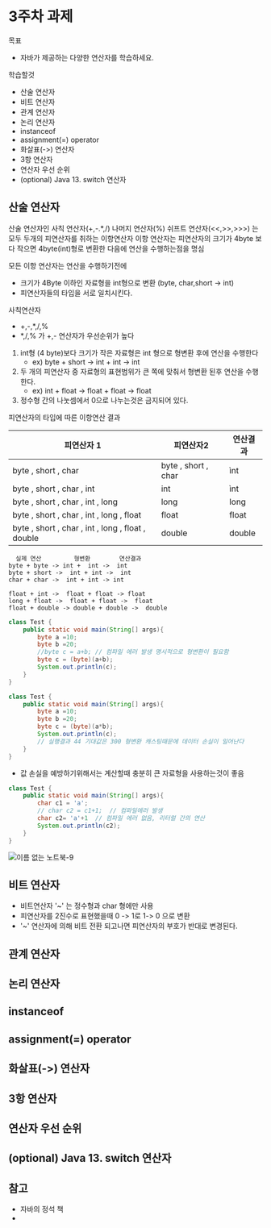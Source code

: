 # 3주차 과제
목표
- 자바가 제공하는 다양한 연산자를 학습하세요.

학습할것
- 산술 연산자
- 비트 연산자
- 관계 연산자
- 논리 연산자
- instanceof
- assignment(=) operator
- 화살표(->) 연산자
- 3항 연산자
- 연산자 우선 순위
- (optional) Java 13. switch 연산자

##  산술 연산자
산술 연산자인 사칙 연산자(+,-.*,/)
나머지 연산자(%)
쉬프트 연산자(<<,>>,>>>) 는 모두 두개의 피연산자를 취하는 이항연산자
이항 연산자는 피연산자의 크기가 4byte 보다 작으면 4byte(int)형로 변환한 다음에 연산을 수행하는점을 명심

모든 이항 연산자는 연산을 수행하기전에
- 크기가 4Byte 이하인 자료형을 int형으로 변환 (byte, char,short -> int)
- 피연산자들의 타입을 서로 일치시킨다.
  
사칙연산자
- +,-,*,/,%
- *,/,% 가 +,- 연산자가 우선순위가 높다

1. int형 (4 byte)보다 크기가 작은 자료형은 int 형으로 형변환 후에 연산을 수행한다
   - ex) byte + short -> int + int -> int
2. 두 개의 피연산자 중 자료형의 표현범위가 큰 쪽에 맞춰서 형변환 된후 연산을 수행한다.
   - ex) int + float -> float + float -> float
3. 정수형 간의 나눗셈에서 0으로 나누는것은 금지되어 있다.


피연산자의 타입에 따른 이항연산 결과

| 피연산자 1                                              | 피연산자2             | 연산결과 |
|---------------------------------------------------------|-----------------------|----------|
| byte ,  short ,  char                                   | byte ,  short ,  char | ìnt      |
| byte ,  short ,  char ,  int                            | int                   | ìnt      |
| byte ,  short ,  char ,  int ,  long                    | long                  | long     |
| byte ,  short ,  char ,  int ,  long ,  float           | float                 | float    |
| byte ,  short ,  char ,  int ,  long ,  float ,  double | double                | double   |

~~~
  실제 연산         형변환        연산결과
byte + byte -> int +  int ->  int 
byte + short ->  int + int ->  int 
char + char ->  int + int -> int

float + int ->  float + float -> float 
long + float ->  float + float ->  float 
float + double -> double + double ->  double
~~~

~~~java
class Test {
    public static void main(String[] args){
        byte a =10;
        byte b =20;
        //byte c = a+b; // 컴파일 에러 발생 명시적으로 형변환이 필요함
        byte c = (byte)(a+b);
        System.out.println(c);
    }
}
~~~

~~~java
class Test {
    public static void main(String[] args){
        byte a =10;
        byte b =20;
        byte c = (byte)(a*b);
        System.out.println(c);
        // 실행결과 44 기대값은 300 형변환 캐스팅때문에 데이터 손실이 일어난다
    }
}
~~~
- 값 손실을 예방하기위해서는 계산할때 충분히 큰 자료형을 사용하는것이 좋음

~~~java
class Test {
    public static void main(String[] args){
        char c1 = 'a';
        // char c2 = c1+1;  // 컴파일에러 발생
        char c2= 'a'+1  // 컴파일 에러 없음, 리터럴 간의 연산 
        System.out.println(c2);
    }
}
~~~

![이름 없는 노트북-9](https://user-images.githubusercontent.com/38197944/100363374-fbc50c80-303f-11eb-98a8-c234d878d527.jpg)


##  비트 연산자
- 비트연산자 '~' 는 정수형과 char 형에만 사용
- 피연산자를 2진수로 표현했을때 0 -> 1로 1-> 0 으로 변환
- '~' 연산자에 의해 비트 전환 되고나면 피연산자의 부호가 반대로 변경된다.

##  관계 연산자
##  논리 연산자
##  instanceof
##  assignment(=) operator
##  화살표(->) 연산자
##  3항 연산자
##  연산자 우선 순위
##  (optional) Java 13. switch 연산자


## 참고
- 자바의 정석 책
- 